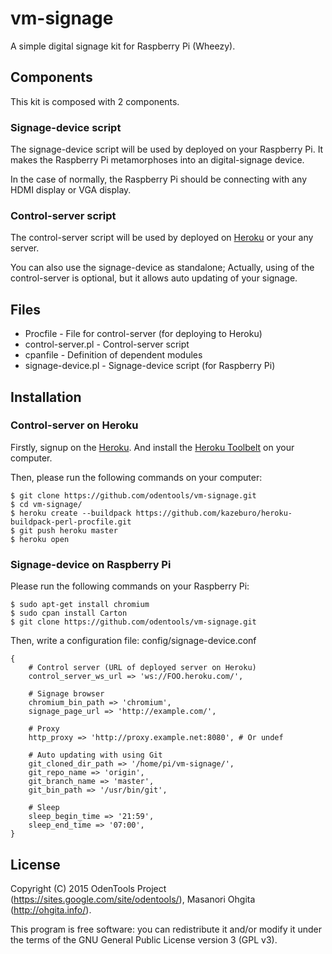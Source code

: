 # vm-signage
A simple digital signage kit for Raspberry Pi (Wheezy).

## Components

This kit is composed with 2 components.

### Signage-device script

The signage-device script will be used by deployed on your Raspberry Pi.
It makes the Raspberry Pi metamorphoses into an digital-signage device.

In the case of normally, the Raspberry Pi should be connecting with any HDMI display or VGA display.

### Control-server script

The control-server script will be used by deployed on [Heroku](https://www.heroku.com/) or your any server.

You can also use the signage-device as standalone; Actually, using of the control-server is optional, but it allows auto updating of your signage.

## Files
* Procfile - File for control-server (for deploying to Heroku)
* control-server.pl - Control-server script
* cpanfile - Definition of dependent modules
* signage-device.pl - Signage-device script (for Raspberry Pi)

## Installation

### Control-server on Heroku

Firstly, signup on the [Heroku](https://www.heroku.com/). And install the [Heroku Toolbelt](https://toolbelt.heroku.com/) on your computer.

Then, please run the following commands on your computer:

    $ git clone https://github.com/odentools/vm-signage.git
    $ cd vm-signage/
    $ heroku create --buildpack https://github.com/kazeburo/heroku-buildpack-perl-procfile.git
    $ git push heroku master
    $ heroku open

### Signage-device on Raspberry Pi

Please run the following commands on your Raspberry Pi:

    $ sudo apt-get install chromium
    $ sudo cpan install Carton
    $ git clone https://github.com/odentools/vm-signage.git

Then, write a configuration file: 
config/signage-device.conf

	{
		# Control server (URL of deployed server on Heroku)
		control_server_ws_url => 'ws://FOO.heroku.com/',

		# Signage browser
		chromium_bin_path => 'chromium',
		signage_page_url => 'http://example.com/',
		
		# Proxy
		http_proxy => 'http://proxy.example.net:8080', # Or undef
		
		# Auto updating with using Git
		git_cloned_dir_path => '/home/pi/vm-signage/',
		git_repo_name => 'origin',
		git_branch_name => 'master',
		git_bin_path => '/usr/bin/git',
		
		# Sleep
		sleep_begin_time => '21:59',
		sleep_end_time => '07:00',
	}

## License

Copyright (C) 2015 OdenTools Project (https://sites.google.com/site/odentools/), Masanori Ohgita (http://ohgita.info/).

This program is free software: you can redistribute it and/or modify it under the terms of the GNU General Public License version 3 (GPL v3).

